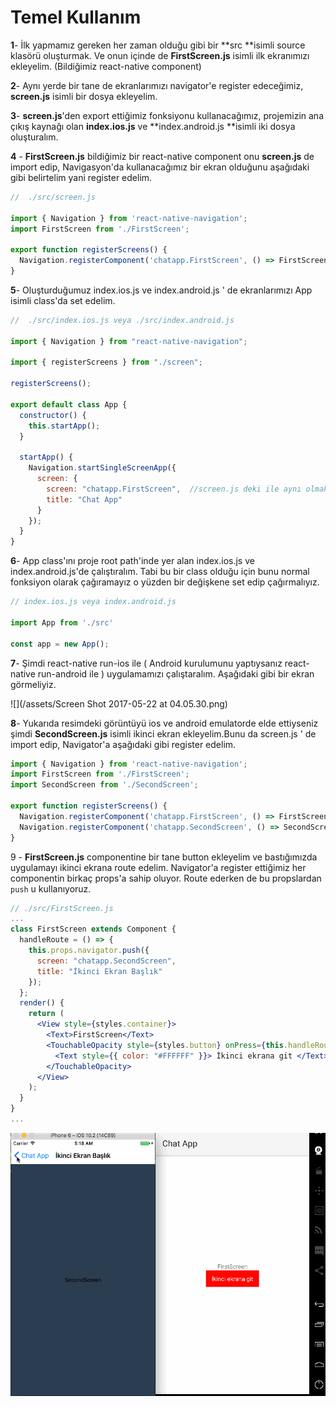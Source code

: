 # Temel Kullanım

**1**- İlk yapmamız gereken her zaman olduğu gibi bir **src **isimli source klasörü oluşturmak. Ve onun içinde de **FirstScreen.js** isimli ilk ekranımızı ekleyelim. \(Bildiğimiz react-native component\)

**2**- Aynı yerde bir tane de ekranlarımızı navigator'e register edeceğimiz, **screen.js** isimli bir dosya ekleyelim.

**3**- **screen.js**'den export ettiğimiz fonksiyonu kullanacağımız, projemizin ana çıkış kaynağı olan **index.ios.js** ve **index.android.js **isimli iki dosya oluşturalım.

**4** - **FirstScreen.js** bildiğimiz bir react-native component onu **screen.js** de import edip, Navigasyon'da kullanacağımız bir ekran olduğunu aşağıdaki gibi belirtelim yani register edelim.

```jsx
//  ./src/screen.js

import { Navigation } from 'react-native-navigation';
import FirstScreen from './FirstScreen';

export function registerScreens() {
  Navigation.registerComponent('chatapp.FirstScreen', () => FirstScreen);
}
```

**5**- Oluşturduğumuz index.ios.js ve index.android.js ' de ekranlarımızı App isimli class'da set edelim.

```jsx
//  ./src/index.ios.js veya ./src/index.android.js

import { Navigation } from "react-native-navigation";

import { registerScreens } from "./screen";

registerScreens();

export default class App {
  constructor() {
    this.startApp();
  }

  startApp() {
    Navigation.startSingleScreenApp({
      screen: {
        screen: "chatapp.FirstScreen",  //screen.js deki ile aynı olmak zorunda
        title: "Chat App"
      }
    });
  }
}
```

**6**- App class'ını proje root path'inde yer alan index.ios.js ve index.android.js'de çalıştıralım. Tabi bu bir class olduğu için bunu normal fonksiyon olarak çağıramayız o yüzden bir değişkene set edip çağırmalıyız.

```jsx
// index.ios.js veya index.android.js

import App from './src'

const app = new App();
```

**7**- Şimdi react-native run-ios ile \( Android kurulumunu yaptıysanız react-native run-android ile \) uygulamamızı çalıştaralım. Aşağıdaki gibi bir ekran görmeliyiz.

![](/assets/Screen Shot 2017-05-22 at 04.05.30.png)

**8**- Yukarıda resimdeki görüntüyü ios ve android emulatorde elde ettiyseniz şimdi **SecondScreen.js** isimli ikinci ekran ekleyelim.Bunu da screen.js ' de import edip, Navigator'a aşağıdaki gibi register edelim.

```jsx
import { Navigation } from 'react-native-navigation';
import FirstScreen from './FirstScreen';
import SecondScreen from './SecondScreen';

export function registerScreens() {
  Navigation.registerComponent('chatapp.FirstScreen', () => FirstScreen);
  Navigation.registerComponent('chatapp.SecondScreen', () => SecondScreen);
}
```

9 - **FirstScreen.js** componentine bir tane button ekleyelim ve bastığımızda uygulamayı ikinci ekrana route edelim. Navigator'a register ettiğimiz her componentin birkaç props'a sahip oluyor. Route ederken de bu propslardan `push` u kullanıyoruz.

```jsx
// ./src/FirstScreen.js
...
class FirstScreen extends Component {
  handleRoute = () => {
    this.props.navigator.push({
      screen: "chatapp.SecondScreen",
      title: "İkinci Ekran Başlık"
    });
  };
  render() {
    return (
      <View style={styles.container}>
        <Text>FirstScreen</Text>
        <TouchableOpacity style={styles.button} onPress={this.handleRoute}>
          <Text style={{ color: "#FFFFFF" }}> İkinci ekrana git </Text>
        </TouchableOpacity>
      </View>
    );
  }
}
...
```

![](/assets/rnn-ios-6.gif)



